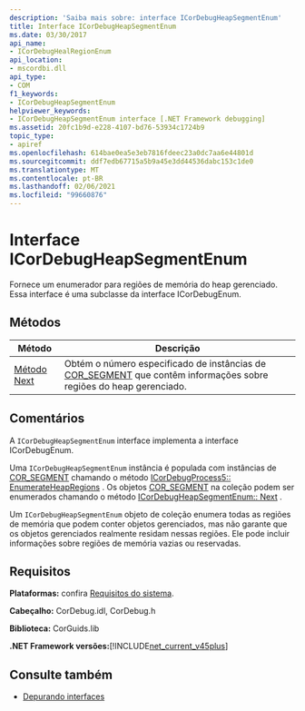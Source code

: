 ```yaml
---
description: 'Saiba mais sobre: interface ICorDebugHeapSegmentEnum'
title: Interface ICorDebugHeapSegmentEnum
ms.date: 03/30/2017
api_name:
- ICorDebugHealRegionEnum
api_location:
- mscordbi.dll
api_type:
- COM
f1_keywords:
- ICorDebugHeapSegmentEnum
helpviewer_keywords:
- ICorDebugHeapSegmentEnum interface [.NET Framework debugging]
ms.assetid: 20fc1b9d-e228-4107-bd76-53934c1724b9
topic_type:
- apiref
ms.openlocfilehash: 614bae0ea5e3eb7816fdeec23a0dc7aa6e44801d
ms.sourcegitcommit: ddf7edb67715a5b9a45e3dd44536dabc153c1de0
ms.translationtype: MT
ms.contentlocale: pt-BR
ms.lasthandoff: 02/06/2021
ms.locfileid: "99660876"
---
```

# <a name="icordebugheapsegmentenum-interface"></a>Interface ICorDebugHeapSegmentEnum

Fornece um enumerador para regiões de memória do heap gerenciado. Essa interface é uma subclasse da interface ICorDebugEnum.  
  
## <a name="methods"></a>Métodos  
  
|Método|Descrição|  
|------------|-----------------|  
|[Método Next](icordebugheapsegmentenum-next-method.md)|Obtém o número especificado de instâncias de [COR_SEGMENT](cor-segment-structure.md) que contêm informações sobre regiões do heap gerenciado.|  
  
## <a name="remarks"></a>Comentários  

 A `ICorDebugHeapSegmentEnum` interface implementa a interface ICorDebugEnum.  
  
 Uma `ICorDebugHeapSegmentEnum` instância é populada com instâncias de [COR_SEGMENT](cor-segment-structure.md) chamando o método [ICorDebugProcess5:: EnumerateHeapRegions](icordebugprocess5-enumerateheapregions-method.md) . Os objetos [COR_SEGMENT](cor-segment-structure.md) na coleção podem ser enumerados chamando o método [ICorDebugHeapSegmentEnum:: Next](icordebugheapsegmentenum-next-method.md) .  
  
 Um `ICorDebugHeapSegmentEnum` objeto de coleção enumera todas as regiões de memória que podem conter objetos gerenciados, mas não garante que os objetos gerenciados realmente residam nessas regiões. Ele pode incluir informações sobre regiões de memória vazias ou reservadas.  
  
## <a name="requirements"></a>Requisitos  

 **Plataformas:** confira [Requisitos do sistema](../../get-started/system-requirements.md).  
  
 **Cabeçalho:** CorDebug.idl, CorDebug.h  
  
 **Biblioteca:** CorGuids.lib  
  
 **.NET Framework versões:**[!INCLUDE[net_current_v45plus](../../../../includes/net-current-v45plus-md.md)]  
  
## <a name="see-also"></a>Consulte também

- [Depurando interfaces](debugging-interfaces.md)
